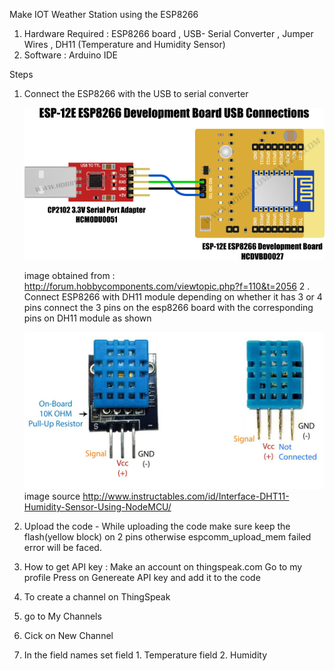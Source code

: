 Make IOT Weather Station using the ESP8266


1. Hardware Required : ESP8266 board , USB- Serial Converter , Jumper Wires , DH11 (Temperature and Humidity Sensor)
2. Software : Arduino IDE 

Steps 

1. Connect the ESP8266 with the USB to serial converter 

   ![alt text](ESP12E_USB_Connections.png)
   
   
   image obtained from : http://forum.hobbycomponents.com/viewtopic.php?f=110&t=2056
2 . Connect ESP8266 with DH11 module depending on whether it has 3 or 4 pins connect the 3 pins on the esp8266 board with the        corresponding pins on DH11 module as shown    

   ![](dh11.jpg)
   image source http://www.instructables.com/id/Interface-DHT11-Humidity-Sensor-Using-NodeMCU/
   
 
3. Upload the code - While uploading the code make sure keep the flash(yellow block) on 2 pins otherwise espcomm_upload_mem failed error will be faced. 

4. How to get API key : 
 Make an account on thingspeak.com
 Go to my profile 
 Press on Genereate API key and add it to the code 
 
 
5. To create a channel on ThingSpeak 
1. go to My Channels 
2. Cick on New Channel 
3. In the field names set 
   field 1. Temperature
   field 2. Humidity
